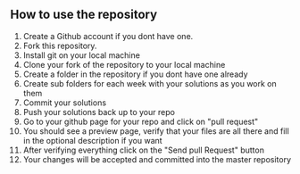 ## How to use the repository

1.  Create a Github account if you dont have one.
2.  Fork this repository.
3.  Install git on your local machine
4.  Clone your fork of the repository to your local machine
5.  Create a folder in the repository if you dont have one already
6.  Create sub folders for each week with your solutions as you work on them
7.  Commit your solutions
8.  Push your solutions back up to your repo
9.  Go to your github page for your repo and click on "pull request"
10.  You should see a  preview page, verify that your files are all there and fill in the optional description if you want
11.  After verifying everything click on the "Send pull Request" button
12.  Your changes will be accepted and committed into the master repository


